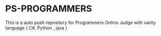 # PS-PROGRAMMERS
This is a auto push repository for Programmers Online Judge with varity language ( C#, Python , java )
